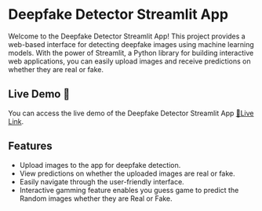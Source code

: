 # Deepfake Detector Streamlit App

Welcome to the Deepfake Detector Streamlit App! This project provides a web-based interface for detecting deepfake images using machine learning models. With the power of Streamlit, a Python library for building interactive web applications, you can easily upload images and receive predictions on whether they are real or fake.

## Live Demo 🚀

You can access the live demo of the Deepfake Detector Streamlit App [🚩Live Link](https://image-deepfake-detector-streamlit-app.onrender.com).

## Features

- Upload images to the app for deepfake detection.
- View predictions on whether the uploaded images are real or fake.
- Easily navigate through the user-friendly interface.
- Interactive gamming feature enables you guess game to predict the Random images whether they are Real or Fake.